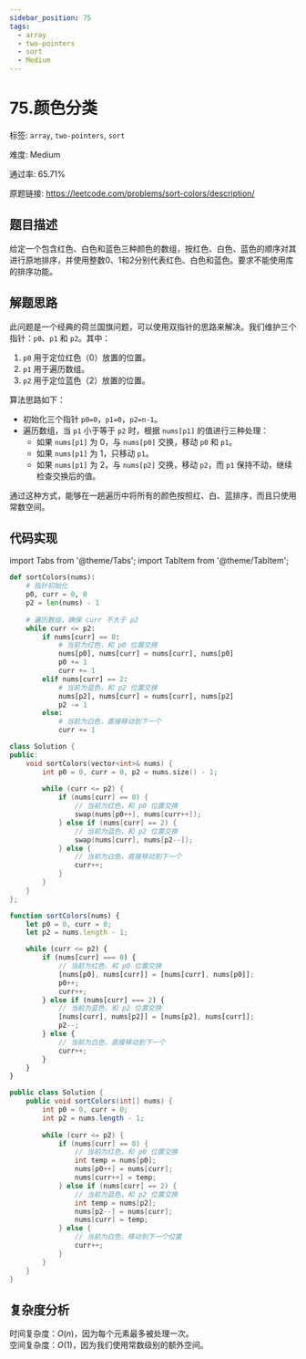 ```yaml
---
sidebar_position: 75
tags:
  - array
  - two-pointers
  - sort
  - Medium
---
```


# 75.颜色分类

标签: `array`, `two-pointers`, `sort`

难度: Medium

通过率: 65.71%

原题链接: https://leetcode.com/problems/sort-colors/description/

## 题目描述
给定一个包含红色、白色和蓝色三种颜色的数组，按红色、白色、蓝色的顺序对其进行原地排序，并使用整数0、1和2分别代表红色、白色和蓝色。要求不能使用库的排序功能。

## 解题思路
此问题是一个经典的荷兰国旗问题，可以使用双指针的思路来解决。我们维护三个指针：`p0`、`p1` 和 `p2`。其中：
1. `p0` 用于定位红色（0）放置的位置。
2. `p1` 用于遍历数组。
3. `p2` 用于定位蓝色（2）放置的位置。

算法思路如下：
- 初始化三个指针 `p0=0`，`p1=0`，`p2=n-1`。
- 遍历数组，当 `p1` 小于等于 `p2` 时，根据 `nums[p1]` 的值进行三种处理：
  - 如果 `nums[p1]` 为 0，与 `nums[p0]` 交换，移动 `p0` 和 `p1`。
  - 如果 `nums[p1]` 为 1，只移动 `p1`。
  - 如果 `nums[p1]` 为 2，与 `nums[p2]` 交换，移动 `p2`，而 `p1` 保持不动，继续检查交换后的值。

通过这种方式，能够在一趟遍历中将所有的颜色按照红、白、蓝排序，而且只使用常数空间。

## 代码实现
import Tabs from '@theme/Tabs';
import TabItem from '@theme/TabItem';

<Tabs>
<TabItem value="python" label="Python">

```python
def sortColors(nums):
    # 指针初始化
    p0, curr = 0, 0
    p2 = len(nums) - 1
    
    # 遍历数组，确保 curr 不大于 p2
    while curr <= p2:
        if nums[curr] == 0:
            # 当前为红色，和 p0 位置交换
            nums[p0], nums[curr] = nums[curr], nums[p0]
            p0 += 1
            curr += 1
        elif nums[curr] == 2:
            # 当前为蓝色，和 p2 位置交换
            nums[p2], nums[curr] = nums[curr], nums[p2]
            p2 -= 1
        else:
            # 当前为白色，直接移动到下一个
            curr += 1
```

</TabItem>
<TabItem value="cpp" label="C++">

```cpp
class Solution {
public:
    void sortColors(vector<int>& nums) {
        int p0 = 0, curr = 0, p2 = nums.size() - 1;
        
        while (curr <= p2) {
            if (nums[curr] == 0) {
                // 当前为红色，和 p0 位置交换
                swap(nums[p0++], nums[curr++]);
            } else if (nums[curr] == 2) {
                // 当前为蓝色，和 p2 位置交换
                swap(nums[curr], nums[p2--]);
            } else {
                // 当前为白色，直接移动到下一个
                curr++;
            }
        }
    }
};
```

</TabItem>
<TabItem value="javascript" label="JavaScript">

```javascript
function sortColors(nums) {
    let p0 = 0, curr = 0;
    let p2 = nums.length - 1;

    while (curr <= p2) {
        if (nums[curr] === 0) {
            // 当前为红色，和 p0 位置交换
            [nums[p0], nums[curr]] = [nums[curr], nums[p0]];
            p0++;
            curr++;
        } else if (nums[curr] === 2) {
            // 当前为蓝色，和 p2 位置交换
            [nums[curr], nums[p2]] = [nums[p2], nums[curr]];
            p2--;
        } else {
            // 当前为白色，直接移动到下一个
            curr++;
        }
    }
}
```

</TabItem>
<TabItem value="java" label="Java">

```java
public class Solution {
    public void sortColors(int[] nums) {
        int p0 = 0, curr = 0;
        int p2 = nums.length - 1;
        
        while (curr <= p2) {
            if (nums[curr] == 0) {
                // 当前为红色，和 p0 位置交换
                int temp = nums[p0];
                nums[p0++] = nums[curr];
                nums[curr++] = temp;
            } else if (nums[curr] == 2) {
                // 当前为蓝色，和 p2 位置交换
                int temp = nums[p2];
                nums[p2--] = nums[curr];
                nums[curr] = temp;
            } else {
                // 当前为白色，移动到下一个位置
                curr++;
            }
        }
    }
}
```

</TabItem>
</Tabs>

## 复杂度分析
时间复杂度：$O(n)$，因为每个元素最多被处理一次。  
空间复杂度：$O(1)$，因为我们使用常数级别的额外空间。
